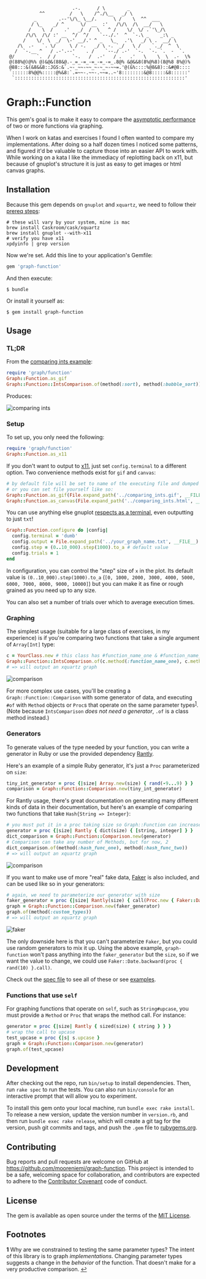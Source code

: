 ```
                        .-.      / \        _
            ^^         /   \    /^./\__   _/ \
          _        .--'\/\_ \__/.      \ /    \  ^^  ___
         / \_    _/ ^      \/  __  :'   /\/\  /\  __/   \
        /    \  /    .'   _/  /  \   ^ /    \/  \/ .`'\_/\
       /\/\  /\/ :' __  ^/  ^/    `--./.'  ^  `-.\ _    _:\ _
      /    \/  \  _/  \-' __/.' ^ _   \_   .'\   _/ \ .  __/ \
    /\  .-   `. \/     \ / -.   _/ \ -. `_/   \ /    `._/  ^  \
   /  `-.__ ^   / .-'.--'    . /    `--./ .-'  `-.  `-. `.  -  `.
 @/        `.  / /      `-.   /  .-'   / .   .'   \    \  \  .-  \%
 @(88%@)@%% @)&@&(88&@.-_=_-=_-=_-=_-=_.8@% &@&&8(8%@%8)(8@%8 8%@)%
 @88:::&(&8&&8::JGS:&`.~-_~~-~~_~-~_~-~~=.'@(&%::::%@8&8)::&#@8::::
 `::::::8%@@%:::::@%&8:`.=~~-.~~-.~~=..~'8::::::::&@8:::::&8::::::'
  `::::::::::::::::::::::::::::::::::::::::::::::::::::::::::::::'

```

# Graph::Function

This gem's goal is to make it easy to compare the [asymptotic performance](https://en.wikipedia.org/wiki/Asymptotic_analysis) of two or more functions via graphing.

When I work on katas and exercises I found I often wanted to compare my implementations. After doing so a half dozen times I noticed some patterns, and figured it'd be valuable to capture those into an easier API to work with. While working on a kata I like the immediacy of replotting back on x11, but because of gnuplot's structure it is just as easy to get images or html canvas graphs.

## Installation

Because this gem depends on `gnuplot` and `xquartz`, we need to follow their [prereq steps](https://github.com/rdp/ruby_gnuplot#pre-requisites-and-installation):

```
# these will vary by your system, mine is mac
brew install Caskroom/cask/xquartz
brew install gnuplot --with-x11
# verify you have x11
xpdyinfo | grep version
```

Now we're set. Add this line to your application's Gemfile:

```ruby
gem 'graph-function'
```

And then execute:

    $ bundle

Or install it yourself as:

    $ gem install graph-function

## Usage

### TL;DR

From the [comparing ints example](examples/comparing_ints.rb):

```ruby
require 'graph/function'
Graph::Function.as_gif
Graph::Function::IntsComparison.of(method(:sort), method(:bubble_sort))
```

Produces:

![comparing ints](examples/comparing_ints.gif)

### Setup

To set up, you only need the following:

```ruby
require 'graph/function'
Graph::Function.as_x11
```

If you don't want to output to [x11](https://www.xquartz.org/), just set `config.terminal` to a different option. Two convenience methods exist for `gif` and `canvas`:

```ruby
# by default file will be set to name of the executing file and dumped in its dir
# or you can set file yourself like so:
Graph::Function.as_gif(File.expand_path('../comparing_ints.gif', __FILE__))
Graph::Function.as_canvas(File.expand_path('../comparing_ints.html', __FILE__))
```

You can use anything else gnuplot [respects as a terminal](http://mibai.tec.u-ryukyu.ac.jp/~oshiro/Doc/gnuplot_primer/gptermcmp.html), even outputting to just `txt`!

```ruby
Graph::Function.configure do |config|
  config.terminal = 'dumb'
  config.output = File.expand_path('../your_graph_name.txt', __FILE__)
  config.step = (0..10_000).step(1000).to_a # default value
  config.trials = 1
end
```

In configuration, you can control the "step" size of `x` in the plot. Its default value is `(0..10_000).step(1000).to_a` (`[0, 1000, 2000, 3000, 4000, 5000, 6000, 7000, 8000, 9000, 10000]`) but you can make it as fine or rough grained as you need up to any size.

You can also set a number of trials over which to average execution times.

### Graphing

The simplest usage (suitable for a large class of exercises, in my experience) is if you're comparing two functions that take a single argument of `Array[Int]` type:

```ruby
c = YourClass.new # this class has #function_name_one & #function_name_two
Graph::Function::IntsComparison.of(c.method(:function_name_one), c.method(:function_name_two))
# => will output an xquartz graph
```

![comparison](spec/graph/two_func.gif)

For more complex use cases, you'll be creating a `Graph::Function::Comparison` with some generator of data, and executing `#of` with `Method` objects or `Proc`s that operate on the same parameter types<sup id="a1">[1](#f1)</sup>. (Note because `IntsComparison` *does not need a generator*, `.of` is a class method instead.)

### Generators

To generate values of the type needed by your function, you can write
a generator in Ruby or use the provided dependency
[Rantly](https://github.com/hayeah/rantly).

Here's an example of a simple Ruby generator, it's just a `Proc` parameterized on `size`:

```ruby
tiny_int_generator = proc {|size| Array.new(size) { rand(-9...9) } }
comparison = Graph::Function::Comparison.new(tiny_int_generator)
```

For Rantly usage, there's great documentation on generating many different kinds of data in
their documentation, but here's an example of comparing two functions that
take `Hash{String => Integer}`:

```ruby
# you must put it in a proc taking size so Graph::Function can increase it
generator = proc {|size| Rantly { dict(size) { [string, integer] } }
dict_comparison = Graph::Function::Comparison.new(generator)
# Comparison can take any number of Methods, but for now, 2
dict_comparison.of(method(:hash_func_one), method(:hash_func_two))
# => will output an xquartz graph
```

![comparison](spec/graph/comparison.gif)

If you want to make use of more "real" fake data, [Faker](https://github.com/stympy/faker) is also included, and can be used like so in your generators:

```ruby
# again, we need to parameterize our generator with size
faker_generator = proc {|size| Rantly(size) { call(Proc.new { Faker::Date.backward(14) }) }
graph = Graph::Function::Comparison.new(faker_generator)
graph.of(method(:custom_types))
# => will output an xquartz graph
```

![faker](spec/graph/faker.gif)

The only downside here is that you can't parameterize `Faker`, but you could use random generators to mix it up. Using the above example, `graph-function` won't pass anything into the `faker_generator` but the `size`, so if we want the value to change, we could use `Faker::Date.backward(proc { rand(10) }.call)`.

Check out the [spec file](spec/graph/function_spec.rb) to see all of these or see [examples](examples/).

### Functions that use `self`

For graphing functions that operate on `self`, such as `String#upcase`, you must provide a `Method` or `Proc` that wraps the method call. For instance:

```ruby
generator = proc {|size| Rantly { sized(size) { string } } }
# wrap the call to upcase
test_upcase = proc {|s| s.upcase }
graph = Graph::Function::Comparison.new(generator)
graph.of(test_upcase)
```

## Development

After checking out the repo, run `bin/setup` to install dependencies. Then, run `rake spec` to run the tests. You can also run `bin/console` for an interactive prompt that will allow you to experiment.

To install this gem onto your local machine, run `bundle exec rake install`. To release a new version, update the version number in `version.rb`, and then run `bundle exec rake release`, which will create a git tag for the version, push git commits and tags, and push the `.gem` file to [rubygems.org](https://rubygems.org).

## Contributing

Bug reports and pull requests are welcome on GitHub at https://github.com/mooreniemi/graph-function. This project is intended to be a safe, welcoming space for collaboration, and contributors are expected to adhere to the [Contributor Covenant](http://contributor-covenant.org) code of conduct.


## License

The gem is available as open source under the terms of the [MIT License](http://opensource.org/licenses/MIT).

## Footnotes

<b id="f1">1</b> Why are we constrained to testing the same parameter types? The intent of this library is to graph _implementations_. Changing parameter types suggests a change in the _behavior_ of the function. That doesn't make for a very productive comparison. [↩](#a1)
